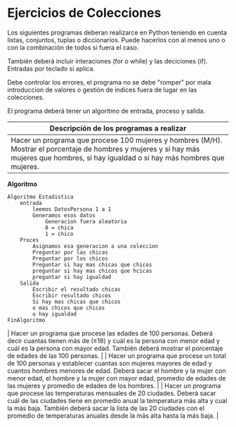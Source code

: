 # Ejercicios de Colecciones 

Los siguientes programas deberan realizarce en Python teniendo en cuenta listas, conjuntos, tuplas o diccionarios. Puede hacerlos con al menos uno o con la combinación de todos si fuera el caso.

También deberá incluir interaciones (for o while) y las deciciones (if). Entradas por teclado si aplica. 

Debe controlar los errores, el programa no se debe "romper" por mala introduccion de valores o gestión de indices fuera de lugar en las colecciones.

El programa deberá tener un algoritmo de entrada, proceso y salida.

| Descripción de los programas a realizar                      |
| ------------------------------------------------------------ |
| Hacer un programa que procese 100 mujeres y hombres (M/H).  Mostrar el porcentaje de hombres y mujeres y si hay más mujeres que hombres, si hay igualdad o si hay más hombres que mujeres. |
**Algoritmo**
```
Algoritmo Estadistica
    entrada
        leemos DatosPersona 1 a 1
        Generamos esos datos
            Generacion fuera aleatoria
            0 = chica
            1 = chico
    Proces
        Asignamos esa generacion a una coleccion
        Preguntar por las chicas
        Preguntar por los chicos
        Preguntar si hay mas chicas que chicos
        preguntar si hay mas chicos que hcicas
        preguntar si hay igualdad
    Salida
        Escribir el resultado chicas
        Escribir resultado chicos
        Si hay mas chicas que chicos
        o mas chicos que chicas
        o hay igualdad
FinAlgoritmo

``` 




| Hacer un programa que procese las edades de 100 personas. Deberá decir cuantas tienen más de (≥18) y cuál es la persona con menor edad y cuál es la persona con mayor edad. También deberá mostrar el porcentaje de edades de las 100 personas. |
| Hacer un programa que procese un total de 100 personas y establecer cuantas son mujeres mayores de edad y cuantos hombres menores de edad. Deberá sacar el hombre y la mujer con menor edad, el hombre y la mujer con mayor edad, promedio de edades de las mujeres y promedio de edades de los hombres. |
| Hacer un programa que procese las temperaturas mensuales de 20 ciudades. Deberá sacar cuál de las ciudades tiene en promedio anual la temperatura más alta y cual la más baja. También deberá sacar la lista de las 20 ciudades con el promedio de temperaturas anuales desde la más alta hasta la más baja. |